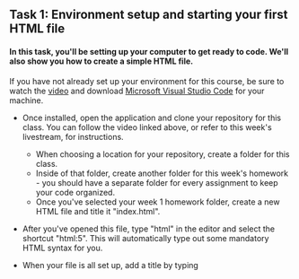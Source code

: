 ## Task 1: Environment setup and starting your first HTML file

#### In this task, you'll be setting up your computer to get ready to code.  We'll also show you how to create a simple HTML file.

If you have not already set up your environment for this course, be sure to watch the [video](https://tinyurl.com/js-twilio-bitcamp-1) and download [Microsoft Visual Studio Code](https://code.visualstudio.com/Download) for your machine. 

- Once installed, open the application and clone your repository for this class. You can follow the video linked above, or refer to this week's livestream, for instructions.
  - When choosing a location for your repository, create a folder for this class.
  - Inside of that folder, create another folder for this week's homework - you should have a separate folder for every assignment to keep your code organized.  
  - Once you've selected your week 1 homework folder, create a new HTML file and title it "index.html".  

- After you've opened this file, type "html" in the editor and select the shortcut "html:5".  This will automatically type out some mandatory HTML syntax for you.

- When your file is all set up, add a title by typing <title>put your title here<title> within the <head> section and make sure within your <body> section thats it prints "Hello World!"

#### Open a pull request for your code

[This tutorial](https://tinyurl.com/js-twilio-bitcamp-2) will walk you through opening a pull request and merging your branch, but you can also follow the steps below or the ones described in this week's livestream.

Once you've completed this task, be sure create a new branch titled `[your GitHub username]-[week]-[task number]`.  For example my GitHub username is `danzelo1` so my branch name for week 1's first task (this assignment) would be `danzelo1-1-1`.

After you've created your branch, commit your code to this branch and open a pull request to merge with your main branch.  When creating this request, be sure to title it appropriately in accordance with your changes, and include any specific details in your comments.

As long as there are no conflicts with the base branch, you can now merge your pull request with your main branch. From here, click on "Issues" on the top left of your screen, below the name of your repository, and click on the week (so this week would be week 1). A new comment should have appeared for your next task. This is where you'll find the instructions for task 2.
